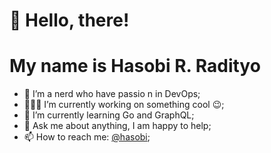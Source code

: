 # 👋 Hello, there!
# My name is Hasobi R. Radityo

- 🔭 I’m a nerd who have passio n in DevOps;
- 👨🏽‍💻 I’m currently working on something cool :wink:;
- 🌱 I’m currently learning Go and GraphQL; 
- 💬 Ask me about anything, I am happy to help;
- 📫 How to reach me: [@hasobi](https://twitter.com/hasobi);

